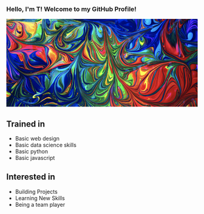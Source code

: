### Hello, I'm T! Welcome to my GitHub Profile!
<picture>
 <source media="(prefers-color-scheme: dark)" src="bg-img.png">
 <source media="(prefers-color-scheme: light)" src="bg-img2.png">
 <img alt="WELCOME" src="bg-img2.png">
</picture>

## Trained in
- Basic web design
- Basic data science skills
- Basic python
- Basic javascript

## Interested in
- Building Projects
- Learning New Skills
- Being a team player

<!-- **Tkumar02/TKumar02** is a ✨ _special_ ✨ repository because its `README.md` (this file) appears on your GitHub profile.

Here are some ideas to get you started:

- 🔭 I’m currently working on ...
- 🌱 I’m currently learning ...
- 👯 I’m looking to collaborate on ...
- 🤔 I’m looking for help with ...
- 💬 Ask me about ...
- 📫 How to reach me: ...
- 😄 Pronouns: ...
- ⚡ Fun fact: ...


<img src='bg-img.png'>
 -->

